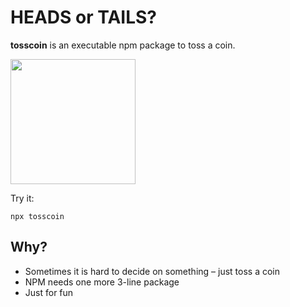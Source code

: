 # HEADS or TAILS?

**tosscoin** is an executable npm package to toss a coin.

<img src="https://media.giphy.com/media/8MWdaFQEYEicGIkfHU/giphy.gif" width="200">

Try it:
```shell
npx tosscoin
```

## Why?

- Sometimes it is hard to decide on something – just toss a coin
- NPM needs one more 3-line package
- Just for fun
